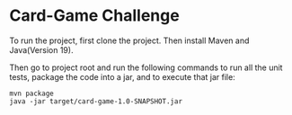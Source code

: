 # Card-Game Challenge

To run the project, first clone the project. Then install Maven and Java(Version 19).

Then go to project root and run the following commands to run all the unit tests, package the code into a jar, and to execute that jar file:
```
mvn package
java -jar target/card-game-1.0-SNAPSHOT.jar
```
